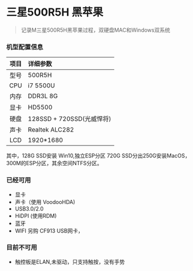 # 三星500R5H 黑苹果
>记录M三星500R5H黑苹果过程，双硬盘MAC和Windows双系统

### 机型配置信息
| 项目 | 详细参数|
| :--: | :-------------------- |
| 型号  | 500R5H    |
| CPU | i7 5500U  |
|内存| DDR3L 8G |
| 显卡 | HD5500 |
| 硬盘 | 128SSD + 720SSD(光威悍将)|
| 声卡 | Realtek ALC282 |
|LCD| 1920*1680|

其中，128G SSD安装 Win10,独立ESP分区
       720G SSD分出250G安装MacOS，300M的ESP分区，其余空间NTFS分区。

### 已经可用
* 显卡
* 声卡（使用 VoodooHDA)
* USB3.0/2.0
* HiDPI (使用RDM)
* 蓝牙
* WIFI 另购 CF913 USB网卡，

###  目前不可用
* 触控板是ELAN,未驱动，只支持触按，没有手势


  
